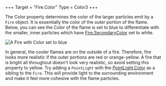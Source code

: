 +++
Target = "Fire.Color"
Type = Color3
+++

The Color property determines the color of the larger particles emit by a `Fire` object. It is essentially the color of the outer portion of the flame. Below, you can see the Color of the flame is set to blue to differentiate with the smaller, inner particles which have [Fire.SecondaryColor](https://developer.roblox.com/api-reference/property/Fire/SecondaryColor) set to white.![A Fire with Color set to blue][1]In general, the cooler flames are on the outside of a fire. Therefore, fire looks more realistic if the outer portions are red or orange-yellow. A fire that is bright all throughout doesn't look very realistic, so avoid setting this property to yellow. Try adding a `PointLight` with the [PointLight.Color](https://developer.roblox.com/search#stq=Color) as a sibling to the `Fire`. This will provide light to the surrounding environment and make it feel more cohesive with the flame particles.[1]: https://developer.roblox.com/assets/blt925890091ac70b39/Fire_Colors.png
